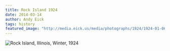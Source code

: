 ```yaml
---
title: Rock Island 1924
date: 2014-03-14
author: Andy Eick
tags: history
featured_image: "http://media.eick.us/media/photographs/1924/1924-01-06/untitled-1-copy-b-1924-01-06-at-03-10-38.jpg"
---
```

![Rock Island, Illinois, Winter, 1924](http://media.eick.us/media/photographs/1924/1924-01-06/untitled-1-copy-b-1924-01-06-at-03-10-38.jpg)
